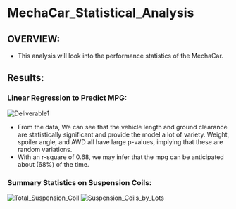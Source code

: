 # MechaCar_Statistical_Analysis
## OVERVIEW:
- This analysis will look into the performance statistics of the MechaCar.
## Results:
### Linear Regression to Predict MPG:
![Deliverable1](https://user-images.githubusercontent.com/93515126/160767577-de76279d-8f7e-4a6f-b81b-9915ba9db227.png)
- From the data, We can see that the vehicle length and ground clearance are statistically significant and provide the model a lot of variety. Weight, spoiler angle, and AWD all have large p-values, implying that these are random variations.
- With an r-square of 0.68, we may infer that the mpg can be anticipated about (68%) of the time.
### Summary Statistics on Suspension Coils:
![Total_Suspension_Coil](https://user-images.githubusercontent.com/93515126/160768143-63e525e9-6d77-4b6b-88af-40216bb38b33.png)
![Suspension_Coils_by_Lots](https://user-images.githubusercontent.com/93515126/160768173-697ac050-d953-459a-b9bc-04a20d34c7d6.png)

